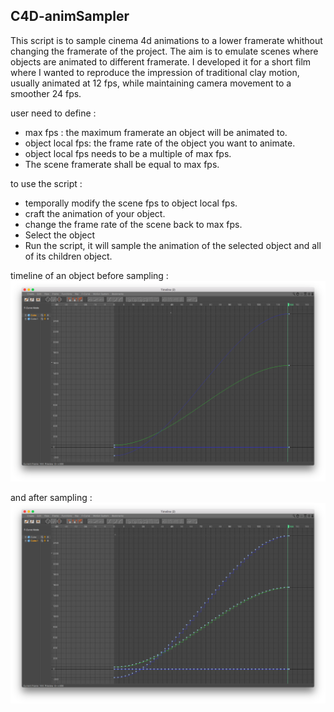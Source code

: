 C4D-animSampler
---------------

This script is to sample cinema 4d  animations to a lower framerate whithout changing the framerate of the project. The aim  is to emulate scenes where objects are animated to different framerate. I developed it for a short film where I wanted to reproduce the impression of traditional clay motion, usually animated at 12 fps, while maintaining camera movement to a smoother 24 fps.

user need to define :
- max fps : the maximum framerate an object will be animated to.
- object local fps: the frame rate of the object you want to animate.
- object local fps needs to be a multiple of max fps.
- The scene framerate shall be equal to max fps. 

to use the script :
- temporally modify the scene fps to object local fps.
- craft the animation of your object.
- change the frame rate of the scene back to max fps.
- Select the object
- Run the script, it will sample the animation of the selected object and all of its children object.

timeline of an object before sampling : 
![Alt text](etc/original.png?raw=true "timeline_orignal")

and after sampling : 
![Alt text](etc/sampled.png?raw=true "timeline_sampled")
